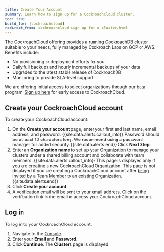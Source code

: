 ```yaml
---
title: Create Your Account
summary: Learn how to sign up for a CockroachCloud cluster.
toc: true
build_for: [cockroachcloud]
redirect_from: cockroachcloud-sign-up-for-a-cluster.html
---
```


The CockroachCloud offering provides a running CockroachDB cluster suitable to your needs, fully managed by Cockroach Labs on GCP or AWS. Benefits include:

- No provisioning or deployment efforts for you
- Daily full backups and hourly incremental backups of your data
- Upgrades to the latest stable release of CockroachDB
- Monitoring to provide SLA-level support

We are offering initial access to select organizations through our beta program. [Sign up here](https://www.cockroachlabs.com/product/cockroachcloud/) for early access to CockroachCloud.

## Create your CockroachCloud account

To create your CockroachCloud account:

1. On the **Create your account** page, enter your first and last name, email address, and password.
    {{site.data.alerts.callout_info}}
    Password should be at least 12 characters long. We recommend using a password manager for added security.
    {{site.data.alerts.end}}
    Click **Next Step**.
2. Enter an **Organization name** to set up your [Organization](cockroachcloud-console-access-management.html#organization) to manage your clusters under a shared billing account and collaborate with team members.
    {{site.data.alerts.callout_info}}
    This page is displayed only if you are creating a new CockroachCloud Organization. This page is not displayed if you are creating a CockroachCloud account after [being invited by a Team Member](cockroachcloud-console-access-management.html#invite-team-members-to-cockroachcloud) to an existing Organization.
    {{site.data.alerts.end}}
3. Click **Create your account**.
4. A verification email will be sent to your email address. Click on the verification link in the email to access your CockroachCloud account.

## Log in

To log in to your CockroachCloud account:

1. Navigate to the [Console](https://cockroachlabs.cloud/).
2. Enter your **Email** and **Password**.
3. Click **Continue**.
    The **Clusters** page is displayed.
